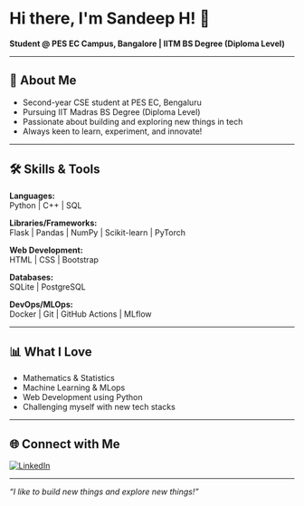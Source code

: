 # Hi there, I'm Sandeep H! 👋

**Student @ PES EC Campus, Bangalore | IITM BS Degree (Diploma Level)**

---

## 🚀 About Me

- Second-year CSE student at PES EC, Bengaluru
- Pursuing IIT Madras BS Degree (Diploma Level)
- Passionate about building and exploring new things in tech
- Always keen to learn, experiment, and innovate!

---

## 🛠️ Skills & Tools

**Languages:**  
Python | C++ | SQL

**Libraries/Frameworks:**  
Flask | Pandas | NumPy | Scikit-learn | PyTorch

**Web Development:**  
HTML | CSS | Bootstrap

**Databases:**  
SQLite | PostgreSQL

**DevOps/MLOps:**  
Docker | Git | GitHub Actions | MLflow

---

## 📊 What I Love

- Mathematics & Statistics
- Machine Learning & MLops
- Web Development using Python
- Challenging myself with new tech stacks

---

## 🌐 Connect with Me

[![LinkedIn](https://img.shields.io/badge/-Sandeep%20H-blue?style=flat-square&logo=Linkedin&logoColor=white&link=https://www.linkedin.com/in/sandeep-h-305606336)](https://www.linkedin.com/in/sandeep-h-305606336)

---

_“I like to build new things and explore new things!”_
